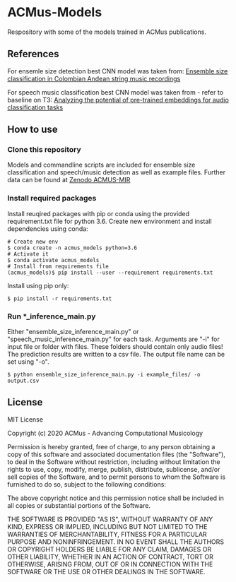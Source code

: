 # ACMus-Models
Respository with some of the models trained in ACMus publications.

## References

For ensemle size detection best CNN model was taken from:
[Ensemble size classification in Colombian Andean string music recordings](https://acmus-mir.github.io/publication/cmmr19/)

For speech music classification best CNN model was taken from - refer to baseline on T3:
[Analyzing the potential of pre-trained embeddings for audio classification tasks](https://acmus-mir.github.io/publication/embeddings20/)

## How to use

### Clone this repository

Models and commandline scripts are included for ensemble size classification and speech/music detection
as well as example files. Further data can be found at [Zenodo ACMUS-MIR](https://zenodo.org/record/3268961#.XlPH5iiyhaQ) 

### Install required packages

Install reuqired packages with pip or conda using the provided requirement.txt file for python 3.6.
Create new environment and install dependencies using conda:
```
# Create new env
$ conda create -n acmus_models python=3.6
# Activate it
$ conda activate acmus_models
# Install from requirements file
(acmus_models)$ pip install --user --requirement requirements.txt
```

Install using pip only:
```
$ pip install -r requirements.txt
```

### Run *_inference_main.py

Either "ensemble_size_inference_main.py" or "speech_music_inference_main.py" for each task. Arguments are "-i" for
input file or folder with files. These folders should contain only audio files! The prediction results are
written to a csv file. The output file name can be set using "-o".

```
$ python ensemble_size_inference_main.py -i example_files/ -o output.csv
```

## License

MIT License

Copyright (c) 2020 ACMus - Advancing Computational Musicology

Permission is hereby granted, free of charge, to any person obtaining a copy
of this software and associated documentation files (the "Software"), to deal
in the Software without restriction, including without limitation the rights
to use, copy, modify, merge, publish, distribute, sublicense, and/or sell
copies of the Software, and to permit persons to whom the Software is
furnished to do so, subject to the following conditions:

The above copyright notice and this permission notice shall be included in all
copies or substantial portions of the Software.

THE SOFTWARE IS PROVIDED "AS IS", WITHOUT WARRANTY OF ANY KIND, EXPRESS OR
IMPLIED, INCLUDING BUT NOT LIMITED TO THE WARRANTIES OF MERCHANTABILITY,
FITNESS FOR A PARTICULAR PURPOSE AND NONINFRINGEMENT. IN NO EVENT SHALL THE
AUTHORS OR COPYRIGHT HOLDERS BE LIABLE FOR ANY CLAIM, DAMAGES OR OTHER
LIABILITY, WHETHER IN AN ACTION OF CONTRACT, TORT OR OTHERWISE, ARISING FROM,
OUT OF OR IN CONNECTION WITH THE SOFTWARE OR THE USE OR OTHER DEALINGS IN THE
SOFTWARE.
